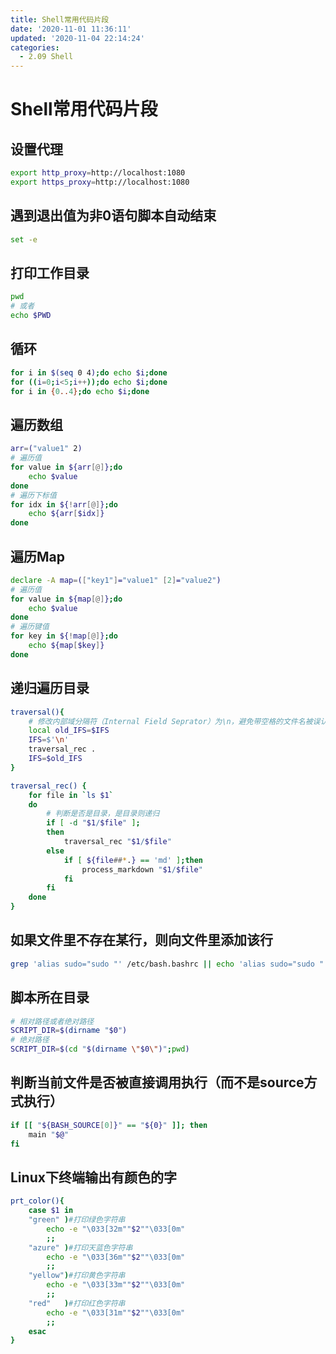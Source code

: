 ```yaml
---
title: Shell常用代码片段
date: '2020-11-01 11:36:11'
updated: '2020-11-04 22:14:24'
categories:
  - 2.09 Shell
---
```

# Shell常用代码片段

## 设置代理

```sh
export http_proxy=http://localhost:1080
export https_proxy=http://localhost:1080
```

## 遇到退出值为非0语句脚本自动结束

```sh
set -e
```

## 打印工作目录

```sh
pwd
# 或者
echo $PWD
```

## 循环

```sh
for i in $(seq 0 4);do echo $i;done
for ((i=0;i<5;i++));do echo $i;done  
for i in {0..4};do echo $i;done
```

## 遍历数组

```sh
arr=("value1" 2)
# 遍历值
for value in ${arr[@]};do
    echo $value
done
# 遍历下标值
for idx in ${!arr[@]};do
    echo ${arr[$idx]}
done
```

## 遍历Map

```sh
declare -A map=(["key1"]="value1" [2]="value2")
# 遍历值
for value in ${map[@]};do
    echo $value
done
# 遍历键值
for key in ${!map[@]};do
    echo ${map[$key]}
done
```

## 递归遍历目录

```sh
traversal(){
    # 修改内部域分隔符（Internal Field Seprator）为\n，避免带空格的文件名被误认为两个文件
    local old_IFS=$IFS
    IFS=$'\n'
    traversal_rec .
    IFS=$old_IFS
}

traversal_rec() {
	for file in `ls $1`
	do
        # 判断是否是目录，是目录则递归
		if [ -d "$1/$file" ];
		then
			traversal_rec "$1/$file"
		else
            if [ ${file##*.} == 'md' ];then
                process_markdown "$1/$file"
            fi
		fi
	done
}
```

## 如果文件里不存在某行，则向文件里添加该行

```sh
grep 'alias sudo="sudo "' /etc/bash.bashrc || echo 'alias sudo="sudo "' | sudo tee -a /etc/bash.bashrc
```


## 脚本所在目录

```sh
# 相对路径或者绝对路径
SCRIPT_DIR=$(dirname "$0")
# 绝对路径
SCRIPT_DIR=$(cd "$(dirname \"$0\")";pwd)
```

## 判断当前文件是否被直接调用执行（而不是source方式执行）

```sh
if [[ "${BASH_SOURCE[0]}" == "${0}" ]]; then
    main "$@"
fi
```

## Linux下终端输出有颜色的字

```sh
prt_color(){
    case $1 in
    "green" )#打印绿色字符串
        echo -e "\033[32m""$2""\033[0m"
        ;;
    "azure" )#打印天蓝色字符串
        echo -e "\033[36m""$2""\033[0m"
        ;;
    "yellow")#打印黄色字符串
        echo -e "\033[33m""$2""\033[0m"
        ;;
    "red"   )#打印红色字符串
        echo -e "\033[31m""$2""\033[0m"
        ;;
    esac
}
```
